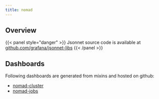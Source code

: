 ```yaml
---
title: nomad
---
```


## Overview



{{< panel style="danger" >}}
Jsonnet source code is available at [github.com/grafana/jsonnet-libs](https://github.com/grafana/jsonnet-libs/tree/master/nomad-mixin)
{{< /panel >}}

## Dashboards
Following dashboards are generated from mixins and hosted on github:


- [nomad-cluster](https://github.com/monitoring-mixins/website/blob/master/assets/nomad/dashboards/nomad-cluster.json)
- [nomad-jobs](https://github.com/monitoring-mixins/website/blob/master/assets/nomad/dashboards/nomad-jobs.json)
